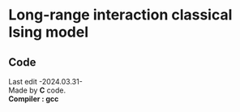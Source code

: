 # Long-range interaction classical Ising model
## Code
Last edit -2024.03.31-  
Made by **C** code.  
**Compiler : gcc**
